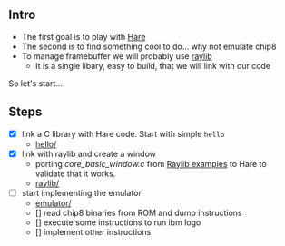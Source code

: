 ## Intro

- The first goal is to play with [Hare](https://harelang.org/)
- The second is to find something cool to do... why not emulate chip8
- To manage framebuffer we will probably use [raylib](https://www.raylib.com/)
  - It is a single libary, easy to build, that we will link with our code

So let's start...

## Steps

- [x] link a C library with Hare code. Start with simple `hello`
  - [hello/](https://github.com/gthvn1/hare_playground/tree/master/hello)
- [x] link with raylib and create a window
  - porting *core_basic_window.c* from [Raylib examples](https://www.raylib.com/examples.html) to Hare to validate that it works.
  - [raylib/](https://github.com/gthvn1/hare_playground/tree/master/raylib)
- [ ] start implementing the emulator
  - [emulator/](https://github.com/gthvn1/hare_playground/tree/master/emulator)
  - [] read chip8 binaries from ROM and dump instructions
  - [] execute some instructions to run ibm logo
  - [] implement other instructions
